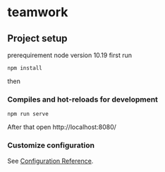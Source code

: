 # teamwork

## Project setup
prerequirement node version 10.19
first run

```
npm install
```
then
### Compiles and hot-reloads for development
```
npm run serve
```

After that open http://localhost:8080/


### Customize configuration
See [Configuration Reference](https://cli.vuejs.org/config/).
